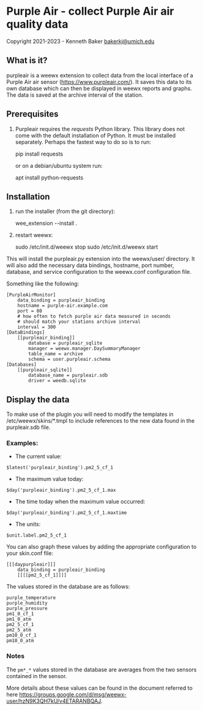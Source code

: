 # Purple Air - collect Purple Air air quality data

Copyright 2021-2023 - Kenneth Baker <bakerkj@umich.edu>

## What is it?
purpleair is a weewx extension to collect data from the local
interface of a Purple Air air sensor
(<https://www.purpleair.com/>). It saves this data to its own database
which can then be displayed in weewx reports and graphs.  The data is
saved at the archive interval of the station.

## Prerequisites

1) Purpleair requires the _requests_ Python library. This library does not
   come with the default installation of Python. It must be installed
   separately. Perhaps the fastest way to do so is to run:

    pip install requests

    or on a debian/ubuntu system run:

    apt install python-requests

## Installation

1) run the installer (from the git directory):

    wee_extension --install . 

2) restart weewx:

    sudo /etc/init.d/weewx stop
    sudo /etc/init.d/weewx start

This will install the purpleair.py extension into the weewx/user/
directory.  It will also add the necessary data bindings, hostname,
port number, database, and service configuration to the weewx.conf
configuration file.

Something like the following:

    [PurpleAirMonitor]
        data_binding = purpleair_binding
        hostname = purple-air.example.com
        port = 80
        # how often to fetch purple air data measured in seconds
        # should match your stations archive interval
        interval = 300
    [DataBindings]
        [[purpleair_binding]]
            database = purpleair_sqlite
            manager = weewx.manager.DaySummaryManager
            table_name = archive
            schema = user.purpleair.schema
    [Databases]
        [[purpleair_sqlite]]
            database_name = purpleair.sdb
            driver = weedb.sqlite

## Display the data

To make use of the plugin you will need to modify the templates in
/etc/weewx/skins/*.tmpl to include references to the new data found in
the purpleair.sdb file.

### Examples:
* The current value:

```$latest('purpleair_binding').pm2_5_cf_1```
    
* The maximum value today:

```$day('purpleair_binding').pm2_5_cf_1.max```

* The time today when the maximum value occurred:

```$day('purpleair_binding').pm2_5_cf_1.maxtime```

* The units:

```$unit.label.pm2_5_cf_1```

You can also graph these values by adding the appropriate
configuration to your skin.conf file:

    [[[daypurpleair]]]
        data_binding = purpleair_binding
        [[[[pm2_5_cf_1]]]]

The values stored in the database are as follows:

```
purple_temperature
purple_humidity
purple_pressure
pm1_0_cf_1
pm1_0_atm
pm2_5_cf_1
pm2_5_atm
pm10_0_cf_1
pm10_0_atm
```

### Notes

The `pm*_*` values stored in the database are averages from the two
sensors contained in the sensor.

More details about these values can be found in the document referred
to here <https://groups.google.com/d/msg/weewx-user/hzN9K3QH7kU/v4ETARANBQAJ>.
  
